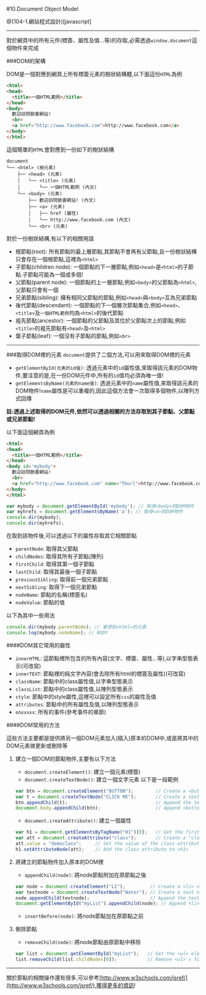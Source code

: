 #10.Document Object Model

@(104-1.網站程式設計)[javascript]

---
對於網頁中的所有元件(標簽、屬性及值...等)的存取,必需透過`window.document`這個物件來完成

###DOM的架構

DOM是一個對應到網頁上所有標簽元素的樹狀結構體,以下面這份`HTML`為例

```html
<html>
<head>
  <title>一個HTML範例</title>
</head>
<body>
  歡迎訪問臉書網站!
  <br>
  <a href="http://www.facebook.com">http://www.facebook.com</a>
</body>
</html>
```

這個簡單的`HTML`會對應到一份如下的樹狀結構

```
document
└── <html> (根元素)
    ├── <head> (元素)
    │   └── <title> (元素)
    │       └── 一個HTML範例 (內文)
    └── <body> (元素)
        ├── 歡迎訪問臉書網站! (內文)
        ├── <a> (元素)
        │   ├── href (屬性)
        │   └── http://www.facebook.com (內文)
        └── <br> (元素)
```
對於一份樹狀結構,有以下的相關用語

- 根節點(root): 所有節點的最上層節點,其節點不會再有父節點,且一份樹狀結構只會存在一個根節點,這裡為`<html>`
- 子節點(children node): 一個節點的下一層節點,例如`<head>`是`<html>`的子節點.子節點可能為一個或多個!
- 父節點(parent node): 一個節點的上一層節點,例如`<body>`的父節點為`<html>`,父節點只會有一個
- 兄弟節點(sibling): 擁有相同父節點的節點,例如`<head>`與`<body>`互為兄弟節點
- 後代節點(descendant): 一個節點的下一個層次節點集合,例如`<head>`、`<title>`及`一個HTML範例`均為`<html>`的後代節點
- 袓先節點(ancestor): 一個節點的父節點及其位於父節點次上的節點,例如`<title>`的袓先節點有`<head>`及`<html>`
- 葉子節點(leaf): 一個沒有子節點的節點,例如`<br>`

---

###取得DOM裡的元素
`document`提供了二個方法,可以用來取得DOM裡的元素

- `getElementById(元素的id值)`: 透過元素中的`id`屬性值,來取得該元素的DOM物件,要注意的是,在一份DOM元件中,所有的`id`值均必須為唯一值!
- `getElementsByName(元素的name值)`: 透過元素中的`name`屬性值,來取得該元素的DOM物件!`name`屬性是可以重複的,因此這個方法會一次取得多個物件,以陣列方式回傳

**註:透過上述取得的DOM元件,依然可以透過相關的方法存取到其子節點、父節點或兄弟節點!**

以下面這個網頁為例

```html
<html>
<head>
  <title>一個HTML範例</title>
</head>
<body id='mybody'>
  歡迎訪問臉書網站!
  <br>
  <a href="http://www.facebook.com" name="fburl">http://www.facebook.com</a>
</body>
</html>
```

```javascript
var mybody = document.getElementById('mybody'); // 取得<body>的DOM物件
var myhrefs = document.getElementsByName('a'); // 取得<a>的DOM物件
console.dir(mybody);
console.dir(myhrefs);
```

在取到該物件後,可以透過以下的屬性存取其它相關節點
- `parentNode`: 取得其父節點
- `childNodes`: 取得其所有子節點(陣列)
- `firstChild`: 取得其第一個子節點
- `lastChild`: 取得其最後一個子節點
- `previousSibling`: 取得前一個兄弟節點
- `nextSibling`: 取得下一個兄弟節點
- `nodeName`: 節點的名稱(標簽名)
- `nodeValue`: 節點的值

以下為其中一些用法

```javascript
console.dir(mybody.parentNode); // 會得到<html>的元素
console.log(mybody.nodeName); // BODY

```

####DOM其它常用的屬性

- `innerHTML`: 這節點裡所包含的所有內容(文字、標簽、屬性...等),以字串型態表示(可改寫)
- `innerTEXT`: 節點裡的純文字內容(會去除所有html的標簽及屬性)(可改寫)
- `className`: 節點中的class屬性值,以字串型態表示
- `classList`: 節點中的class屬性值,以陣列型態表示
- `style`: 節點中的style屬性,這裡可以設定所有`css`的屬性及值
- `attributes`: 節點中的所有屬性及值,以陣列型態表示
- `onxxxxx`: 所有的事件(參考事件的章節)

####DOM常用的方法

這些方法主要都是提供將另一個DOM元素加入(插入)原本的DOM中,或是將其中的DOM元素做更新或刪除等

1. 建立一個DOM的節點物件,主要有以下方法
   - `document.createElement()`: 建立一個元素(標簽)
   - `document.createTextNode()`: 建立一個文字元素
   以下是一段範例

   ```javascript
   var btn = document.createElement("BUTTON");        // Create a <button> element
   var t = document.createTextNode("CLICK ME");       // Create a text node
   btn.appendChild(t);                                // Append the text to <button>
   document.body.appendChild(btn);                    // Append <button> to <body>
   ```

   - `document.createAttribute()`: 建立一個屬性

   ```javascript
   var h1 = document.getElementsByTagName("H1")[0];   // Get the first <h1> element in the document
   var att = document.createAttribute("class");       // Create a "class" attribute
   att.value = "democlass";     // Set the value of the class attribute
   h1.setAttributeNode(att);    // Add the class attribute to <h1>
   ```

2. 將建立的節點物件加入原本的DOM裡
   - `appendChild(node)`: 將node節點附加在原節點之後
   
   ```javascript
   var node = document.createElement("LI");         // Create a <li> node
   var textnode = document.createTextNode("Water"); // Create a text node
   node.appendChild(textnode);                      // Append the text to <li>
   document.getElementById("myList").appendChild(node); // Append <li> to <ul> with id="myList"
   ```
   
   - `insertBefore(node)`: 將node節點加在原節點之前

3. 刪除節點
   - `removeChild(node)`: 將node節點由原節點中移除
   
   ```javascript
   var list = document.getElementById("myList");   // Get the <ul> element with id="myList"
   list.removeChild(list.childNodes[0]);           // Remove <ul>'s first child node (index 0)
   ```

---
關於節點的相關操作還有很多,可以參考[http://www.w3schools.com/jsref/](http://www.w3schools.com/jsref/),獲得更多的資訊!
   
   
   
   
   
   
   